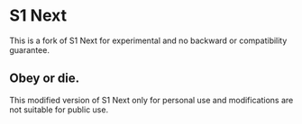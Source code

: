 # S1 Next

This is a fork of S1 Next for experimental and no backward or compatibility guarantee.

## Obey or die.
This modified version of S1 Next only for personal use and modifications
are not suitable for public use.
